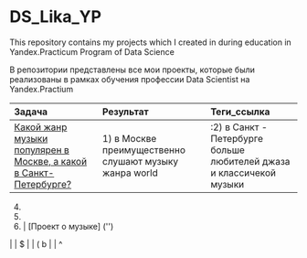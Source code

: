 # DS_Lika_YP
This repository contains my projects which I created in during education in Yandex.Practicum Program of Data Science

В репозитории представлены  все мои проекты, которые были реализованы в рамках обучения профессии Data Scientist на Yandex.Practium

Задача | Результат | Теги_ссылка
:------ | :----------|:----------
[Какой жанр музыки популярен в Москве, а какой в Санкт-Петербурге?](https://github.com/BerlinLika11/DS_Lika_YP/tree/main/%E2%84%961_music_genre_Msk_Peter) |1) в Москве преимущественно слушают музыку жанра world |:2) в Санкт - Петербурге больше любителей джаза и классичекой музыки|



4) 
5) 
6) | [Проект о музыке]                                                                                   ('')
                                                                    
|          | $
       |           | (
b      |           | ^  
